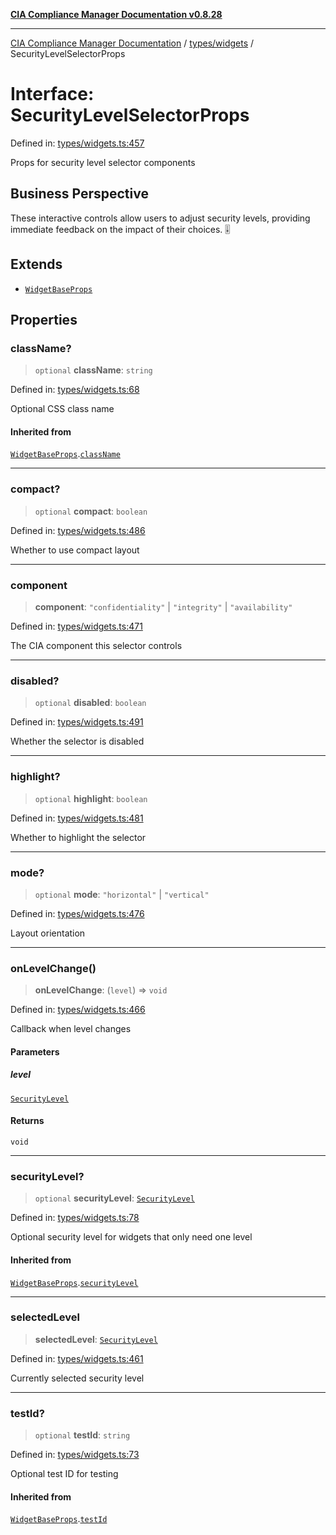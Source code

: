 [**CIA Compliance Manager Documentation v0.8.28**](../../../README.md)

***

[CIA Compliance Manager Documentation](../../../modules.md) / [types/widgets](../README.md) / SecurityLevelSelectorProps

# Interface: SecurityLevelSelectorProps

Defined in: [types/widgets.ts:457](https://github.com/Hack23/cia-compliance-manager/blob/7619f76b35999bc4eb3f6ff6c1e77c13be78f250/src/types/widgets.ts#L457)

Props for security level selector components

## Business Perspective

These interactive controls allow users to adjust security levels,
providing immediate feedback on the impact of their choices. 🎚️

## Extends

- [`WidgetBaseProps`](WidgetBaseProps.md)

## Properties

### className?

> `optional` **className**: `string`

Defined in: [types/widgets.ts:68](https://github.com/Hack23/cia-compliance-manager/blob/7619f76b35999bc4eb3f6ff6c1e77c13be78f250/src/types/widgets.ts#L68)

Optional CSS class name

#### Inherited from

[`WidgetBaseProps`](WidgetBaseProps.md).[`className`](WidgetBaseProps.md#classname)

***

### compact?

> `optional` **compact**: `boolean`

Defined in: [types/widgets.ts:486](https://github.com/Hack23/cia-compliance-manager/blob/7619f76b35999bc4eb3f6ff6c1e77c13be78f250/src/types/widgets.ts#L486)

Whether to use compact layout

***

### component

> **component**: `"confidentiality"` \| `"integrity"` \| `"availability"`

Defined in: [types/widgets.ts:471](https://github.com/Hack23/cia-compliance-manager/blob/7619f76b35999bc4eb3f6ff6c1e77c13be78f250/src/types/widgets.ts#L471)

The CIA component this selector controls

***

### disabled?

> `optional` **disabled**: `boolean`

Defined in: [types/widgets.ts:491](https://github.com/Hack23/cia-compliance-manager/blob/7619f76b35999bc4eb3f6ff6c1e77c13be78f250/src/types/widgets.ts#L491)

Whether the selector is disabled

***

### highlight?

> `optional` **highlight**: `boolean`

Defined in: [types/widgets.ts:481](https://github.com/Hack23/cia-compliance-manager/blob/7619f76b35999bc4eb3f6ff6c1e77c13be78f250/src/types/widgets.ts#L481)

Whether to highlight the selector

***

### mode?

> `optional` **mode**: `"horizontal"` \| `"vertical"`

Defined in: [types/widgets.ts:476](https://github.com/Hack23/cia-compliance-manager/blob/7619f76b35999bc4eb3f6ff6c1e77c13be78f250/src/types/widgets.ts#L476)

Layout orientation

***

### onLevelChange()

> **onLevelChange**: (`level`) => `void`

Defined in: [types/widgets.ts:466](https://github.com/Hack23/cia-compliance-manager/blob/7619f76b35999bc4eb3f6ff6c1e77c13be78f250/src/types/widgets.ts#L466)

Callback when level changes

#### Parameters

##### level

[`SecurityLevel`](../../cia/type-aliases/SecurityLevel.md)

#### Returns

`void`

***

### securityLevel?

> `optional` **securityLevel**: [`SecurityLevel`](../../cia/type-aliases/SecurityLevel.md)

Defined in: [types/widgets.ts:78](https://github.com/Hack23/cia-compliance-manager/blob/7619f76b35999bc4eb3f6ff6c1e77c13be78f250/src/types/widgets.ts#L78)

Optional security level for widgets that only need one level

#### Inherited from

[`WidgetBaseProps`](WidgetBaseProps.md).[`securityLevel`](WidgetBaseProps.md#securitylevel)

***

### selectedLevel

> **selectedLevel**: [`SecurityLevel`](../../cia/type-aliases/SecurityLevel.md)

Defined in: [types/widgets.ts:461](https://github.com/Hack23/cia-compliance-manager/blob/7619f76b35999bc4eb3f6ff6c1e77c13be78f250/src/types/widgets.ts#L461)

Currently selected security level

***

### testId?

> `optional` **testId**: `string`

Defined in: [types/widgets.ts:73](https://github.com/Hack23/cia-compliance-manager/blob/7619f76b35999bc4eb3f6ff6c1e77c13be78f250/src/types/widgets.ts#L73)

Optional test ID for testing

#### Inherited from

[`WidgetBaseProps`](WidgetBaseProps.md).[`testId`](WidgetBaseProps.md#testid)
